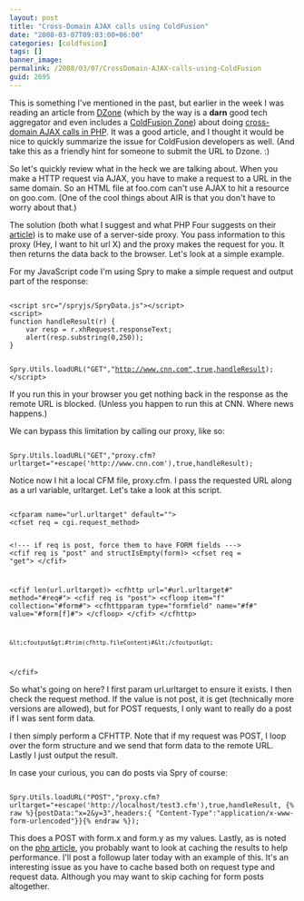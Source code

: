```yaml
---
layout: post
title: "Cross-Domain AJAX calls using ColdFusion"
date: "2008-03-07T09:03:00+06:00"
categories: [coldfusion]
tags: []
banner_image: 
permalink: /2008/03/07/CrossDomain-AJAX-calls-using-ColdFusion
guid: 2695
---
```


This is something I've mentioned in the past, but earlier in the week I was reading an article from <a href="http://www.dzone.com">DZone</a> (which by the way is a <b>darn</b> good tech aggregator and even includes a <a href="http://coldfusion.dzone.com/">ColdFusion Zone</a>) about doing <a href="http://www.phpfour.com/blog/2008/03/06/cross-domain-ajax-using-php/">cross-domain AJAX calls in PHP</a>. It was a good article, and I thought it would be nice to quickly summarize the issue for ColdFusion developers as well. (And take this as a friendly hint for someone to submit the URL to Dzone. :)
<!--more-->
So let's quickly review what in the heck we are talking about. When you make a HTTP request via AJAX, you have to make a request to a URL in the same domain. So an HTML file at foo.com can't use AJAX to hit a resource on goo.com. (One of the cool things about AIR is that you don't have to worry about that.)

The solution (both what I suggest and what PHP Four suggests on their <a href="http://www.phpfour.com/blog/2008/03/06/cross-domain-ajax-using-php/">article</a>) is to make use of a server-side proxy. You pass information to this proxy (Hey, I want to hit url X) and the proxy makes the request for you. It then returns the data back to the browser. Let's look at a simple example.

For my JavaScript code I'm using Spry to make a simple request and output part of the response:

<code>
&lt;script src="/spryjs/SpryData.js"&gt;&lt;/script&gt;
&lt;script&gt;
function handleResult(r) {
	var resp = r.xhRequest.responseText;
	alert(resp.substring(0,250));
}

Spry.Utils.loadURL("GET","http://www.cnn.com",true,handleResult);
&lt;/script&gt;
</code>

If you run this in your browser you get nothing back in the response as the remote URL is blocked. (Unless you happen to run this at CNN. Where news happens.)

We can bypass this limitation by calling our proxy, like so:

<code>
Spry.Utils.loadURL("GET","proxy.cfm?urltarget="+escape('http://www.cnn.com'),true,handleResult);
</code>

Notice now I hit a local CFM file, proxy.cfm. I pass the requested URL along as a url variable, urltarget. Let's take a look at this script.

<code>
&lt;cfparam name="url.urltarget" default=""&gt;
&lt;cfset req = cgi.request_method&gt;

&lt;!--- if req is post, force them to have FORM fields ---&gt;
&lt;cfif req is "post" and structIsEmpty(form)&gt;
	&lt;cfset req = "get"&gt;
&lt;/cfif&gt;

&lt;cfif len(url.urltarget)&gt;
	&lt;cfhttp url="#url.urltarget#" method="#req#"&gt;
	&lt;cfif req is "post"&gt;
		&lt;cfloop item="f" collection="#form#"&gt;
			&lt;cfhttpparam type="formfield" name="#f#" value="#form[f]#"&gt;
		&lt;/cfloop&gt;
	&lt;/cfif&gt;
	&lt;/cfhttp&gt;
	
	&lt;cfoutput&gt;#trim(cfhttp.fileContent)#&lt;/cfoutput&gt;
&lt;/cfif&gt;
</code>

So what's going on here? I first param url.urltarget to ensure it exists. I then check the request method. If the value is not post, it is get (technically more versions are allowed), but for POST requests, I only want to really do a post if I was sent form data. 

I then simply perform a CFHTTP. Note that if my request was POST, I loop over the form structure and we send that form data to the remote URL. Lastly I just output the result.

In case your curious, you can do posts via Spry of course:

<code>
Spry.Utils.loadURL("POST","proxy.cfm?urltarget="+escape('http://localhost/test3.cfm'),true,handleResult, {% raw %}{postData:"x=2&y=3",headers:{ "Content-Type":"application/x-www-form-urlencoded"}}{% endraw %});
</code>

This does a POST with form.x and form.y as my values. Lastly, as is noted on the <a href="http://www.phpfour.com/blog/2008/03/06/cross-domain-ajax-using-php/">php article</a>, you probably want to look at caching the results to help performance. I'll post a followup later today with an example of this. It's an interesting issue as you have to cache based both on request type and request data. Although you may want to skip caching for form posts altogether.
